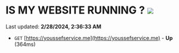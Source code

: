 # IS MY WEBSITE RUNNING ? [![](https://img.shields.io/static/v1?label=Sponsor&message=%E2%9D%A4&logo=GitHub&color=%23fe8e86)](https://github.com/sponsors/<username>)

Last updated: **2/28/2024, 2:36:33 AM**

- `GET` [https://youssefservice.me](https://youssefservice.me) - **Up** (364ms)
